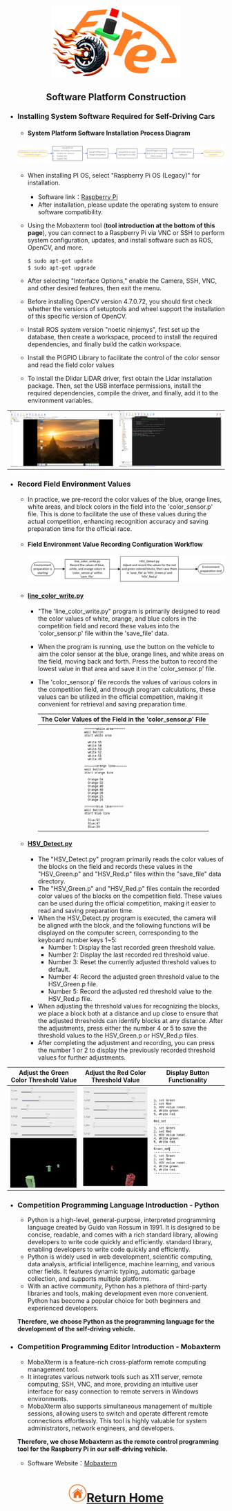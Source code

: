 <div align=center> <img src="../../other/img/logo.png" width=300 alt=" logo"> </div>

## <div align="center">Software Platform Construction </div> 
- ### Installing System Software Required for Self-Driving Cars 
  - #### System Platform Software Installation Process Diagram  
   ![images](./img/software_setup.png)     
   - When installing PI OS, select "Raspberry Pi OS (Legacy)" for installation.
      - Software link：[Raspberry Pi](https://www.raspberrypi.com/news/new-old-functionality-with-raspberry-pi-os-legacy/) 
      - After installation, please update the operating system to ensure software compatibility.
   - Using the Mobaxterm tool (__tool introduction at the bottom of this page__), you can connect to a Raspberry Pi via VNC or SSH to perform system configuration, updates, and install software such as ROS, OpenCV, and more.

      ```
      $ sudo apt-get update  
      $ sudo apt-get upgrade   
      ``` 
    - After selecting "Interface Options," enable the Camera, SSH, VNC, and other desired features, then exit the menu.
    - Before installing OpenCV version 4.7.0.72, you should first check whether the versions of setuptools and wheel support the installation of this specific version of OpenCV.
    - Install ROS system version "noetic ninjemys", first set up the database, then create a workspace, proceed to install the required dependencies, and finally build the catkin workspace.
    - Install the PIGPIO Library to facilitate the control of the color sensor and read the field color values
    - To install the Dlidar LiDAR driver, first obtain the Lidar installation package. Then, set the USB interface permissions, install the required dependencies, compile the driver, and finally, add it to the environment variables.
 <div align="center">
 <table>
 <tr align="center" > 
 <td><img src="./img/Mobaxterm_PI.png" width="400" alt="detect_color"> </td>
 <td><img src="./img/Mobaxterm_ssh.png" width="400" alt="detect_color"> </td>
 </tr>
 <tr align="center"></tr>
 </table>
 </div>

- ### Record Field Environment Values
  - In practice, we pre-record the color values of the blue, orange lines, white areas, and block colors in the field into the 'color_sensor.p' file. This is done to facilitate the use of these values during the actual competition, enhancing recognition accuracy and saving preparation time for the official race.  
  - #### Field Environment Value Recording Configuration Workflow
    ![images](./img/setup_recode_obstacle.png)  
  - #### [line_color_write.py](../Programming/Open_Challenge/line_color_write.py)
    - "The 'line_color_write.py" program is primarily designed to read the color values of white, orange, and blue colors in the competition field and record these values into the 'color_sensor.p' file within the 'save_file' data.
    - When the program is running, use the button on the vehicle to aim the color sensor at the blue, orange lines, and white areas on the field, moving back and forth. Press the button to record the lowest value in that area and save it in the 'color_sensor.p' file.
    - The 'color_sensor.p' file records the values of various colors in the competition field, and through program calculations, these values can be utilized in the official competition, making it convenient for retrieval and saving preparation time.

      |The Color Values of the Field in the 'color_sensor.p' File|
      |:---:|
      |<img src="./img/detect_color.png" width="200" alt="detect_color">|

  - #### [HSV_Detect.py](../Programming/Obstacle_Challenge/HSV_Test.py)
    - The "HSV_Detect.py" program primarily reads the color values of the blocks on the field and records these values in the "HSV_Green.p" and "HSV_Red.p" files within the "save_file" data directory.  
    - The "HSV_Green.p" and "HSV_Red.p" files contain the recorded color values of the blocks on the competition field. These values can be used during the official competition, making it easier to read and saving preparation time.  
    - When the HSV_Detect.py program is executed, the camera will be aligned with the block, and the following functions will be displayed on the computer screen, corresponding to the keyboard number keys 1~5:  
      - Number 1: Display the last recorded green threshold value.  
      - Number 2: Display the last recorded red threshold value.  
      - Number 3: Reset the currently adjusted threshold values to default.  
      - Number 4: Record the adjusted green threshold value to the HSV_Green.p file.  
      - Number 5: Record the adjusted red threshold value to the HSV_Red.p file.  
    - When adjusting the threshold values for recognizing the blocks, we place a block both at a distance and up close to ensure that the adjusted thresholds can identify blocks at any distance. After the adjustments, press either the number 4 or 5 to save the threshold values to the HSV_Green.p or HSV_Red.p files.  
    - After completing the adjustment and recording, you can press the number 1 or 2 to display the previously recorded threshold values for further adjustments.  


<div align="center">
 
|Adjust the Green Color Threshold Value|Adjust the Red Color Threshold Value|Display Button Functionality|
|:---:|:---:|:---:|
|<div align="center"> <img src="./img/Adjust_the_green_color_threshold.png" width="250" alt="Adjust_the_green_color_threshold"></div>|<div align="center"> <img src="./img/Adjust_the_red_color_threshold.png" width="250" alt="Adjust_the_red_color_threshold"></div>|<div align="center"> <img src="./img/Display_Button_Functionality.png" width="250" alt="Display_Button_Functionality"></div>|
</div>

- ### Competition Programming Language Introduction - Python
   - Python is a high-level, general-purpose, interpreted programming language created by Guido van Rossum in 1991. It is designed to be concise, readable, and comes with a rich standard library, allowing developers to write code quickly and efficiently.
  standard library, enabling developers to write code quickly and efficiently. 
   - Python is widely used in web development, scientific computing, data analysis, artificial intelligence, machine learning, and various other fields. It features dynamic typing, automatic garbage collection, and supports multiple platforms.
   - With an active community, Python has a plethora of third-party libraries and tools, making development even more convenient. Python has become a popular choice for both beginners and experienced developers.  

  __Therefore, we choose Python as the programming language for the development of the self-driving vehicle.__

- ### Competition Programming Editor Introduction - Mobaxterm
  - MobaXterm is a feature-rich cross-platform remote computing management tool. 
  - It integrates various network tools such as X11 server, remote computing, SSH, VNC, and more, providing an intuitive user interface for easy connection to remote servers in Windows environments.
  - MobaXterm also supports simultaneous management of multiple sessions, allowing users to switch and operate different remote connections effortlessly. This tool is highly valuable for system administrators, network engineers, and developers.

  __Therefore, we chose Mobaxterm as the remote control programming tool for the Raspberry Pi in our self-driving vehicle.__


  - Software Website：[Mobaxterm](https://mobaxterm.mobatek.net/) 

# <div align="center">![HOME](../../other/img/Home.png)[Return Home](../../)</div> 
